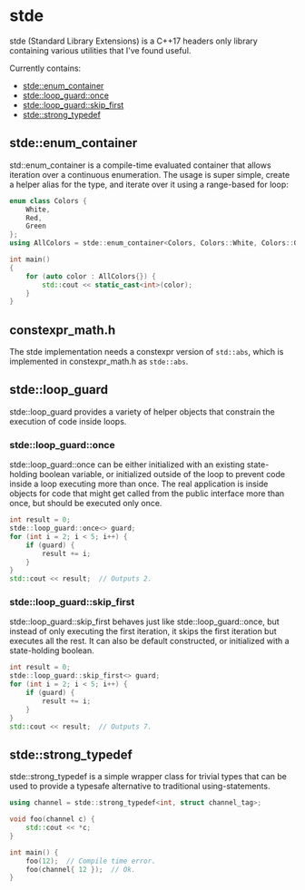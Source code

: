 # stde

stde (Standard Library Extensions) is a C++17 headers only library containing various utilities that I've found useful.

Currently contains:

- [stde::enum_container](#stdeenum_container)
- [stde::loop_guard::once](#stdeloop_guardonce)
- [stde::loop_guard::skip_first](#stdeloop_guardskip_first)
- [stde::strong_typedef](#stdestrong_typedef)

## stde::enum_container

std::enum_container is a compile-time evaluated container that allows iteration over a continuous enumeration. The usage is super simple, create a helper alias for the type, and iterate over it using a range-based for loop:

```cpp
enum class Colors {
	White,
	Red,
	Green
};
using AllColors = stde::enum_container<Colors, Colors::White, Colors::Green>;

int main()
{
	for (auto color : AllColors{}) {
		std::cout << static_cast<int>(color);
	}
}
```

## constexpr_math.h

The stde implementation needs a constexpr version of `std::abs`, which is implemented in constexpr_math.h as `stde::abs`.

## stde::loop_guard

stde::loop_guard provides a variety of helper objects that constrain the execution of code inside loops.

### stde::loop_guard::once

stde::loop_guard::once can be either initialized with an existing state-holding boolean variable, or initialized outside of the loop to prevent code inside a loop executing more than once. The real application is inside objects for code that might get called from the public interface more than once, but should be executed only once.

```cpp
int result = 0;
stde::loop_guard::once<> guard;
for (int i = 2; i < 5; i++) {
	if (guard) {
		result += i;
	}
}
std::cout << result;  // Outputs 2.
```

### stde::loop_guard::skip_first

stde::loop_guard::skip_first behaves just like stde::loop_guard::once, but instead of only executing the first iteration, it skips the first iteration but executes all the rest. It can also be default constructed, or initialized with a state-holding boolean.

```cpp
int result = 0;
stde::loop_guard::skip_first<> guard;
for (int i = 2; i < 5; i++) {
	if (guard) {
		result += i;
	}
}
std::cout << result;  // Outputs 7.
```

## stde::strong_typedef

stde::strong_typedef is a simple wrapper class for trivial types that can be used to provide a typesafe alternative to traditional using-statements.

```cpp
using channel = stde::strong_typedef<int, struct channel_tag>;

void foo(channel c) {
	std::cout << *c;
}

int main() {
	foo(12);  // Compile time error.
	foo(channel{ 12 });  // Ok.
}
```